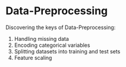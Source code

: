 ﻿# Data-Preprocessing
Discovering the keys of Data-Preprocessing:
  1. Handling missing data
  2. Encoding categorical variables    
  3. Splitting datasets into training and test sets    
  4. Feature scaling 
